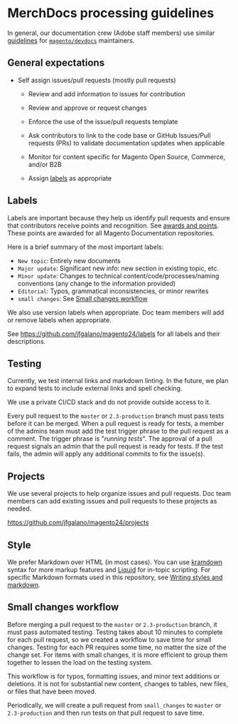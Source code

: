 # MerchDocs processing guidelines

In general, our documentation crew (Adobe staff members) use similar [guidelines](https://devdocs.magento.com/guides/v2.4/contributor-guide/maintainers.html) for [`magento/devdocs`](https://github.com/magento/devdocs) maintainers.

## General expectations

- Self assign issues/pull requests (mostly pull requests)

   - Review and add information to issues for contribution

   - Review and approve or request changes

   - Enforce the use of the issue/pull requests template

   - Ask contributors to link to the code base or GitHub Issues/Pull requests (PRs) to validate documentation updates when applicable

   - Monitor for content specific for Magento Open Source, Commerce, and/or B2B

   - Assign [labels](https://github.com/jfgalano/magento24/labels) as appropriate

## Labels

Labels are important because they help us identify pull requests and ensure that contributors receive points and recognition. See [awards and points](https://devdocs.magento.com/contributor-guide/contributing.html#points). These points are awarded for all Magento Documentation repositories.

Here is a brief summary of the most important labels:

- `New topic`: Entirely new documents
- `Major update`: Significant new info: new section in existing topic, etc.
- `Minor update`: Changes to technical content/code/processes/naming conventions (any change to the information provided)
- `Editorial`: Typos, grammatical inconsistencies, or minor rewrites
- `small changes`: See [Small changes workflow](#small-changes-workflow)

We also use version labels when appropriate. Doc team members will add or remove labels when appropriate.

See https://github.com/jfgalano/magento24/labels for all labels and their descriptions.

## Testing

Currently, we test internal links and markdown linting. In the future, we plan to expand tests to include external links and spell checking.

We use a private CI/CD stack and do not provide outside access to it.

Every pull request to the `master` or `2.3-production` branch must pass tests before it can be merged. When a pull request is ready for tests, a member of the admins team must add the test trigger phrase to the pull request as a comment. The trigger phrase is "_running tests_". The approval of a pull request signals an admin that the pull request is ready for tests. If the test fails, the admin will apply any additional commits to fix the issue(s).

## Projects

We use several projects to help organize issues and pull requests. Doc team members can add existing issues and pull requests to these projects as needed.

https://github.com/jfgalano/magento24/projects

## Style

We prefer Markdown over HTML (in most cases). You can use [kramdown](https://kramdown.gettalong.org/syntax.html) syntax for more markup features and [Liquid](https://jekyllrb.com/docs/liquid/) for in-topic scripting. For specific Markdown formats used in this repository, see [Writing styles and markdown](https://github.com/jfgalano/magento24/wiki/Writing-Content#writing-styles-and-markdown).

## Small changes workflow

Before merging a pull request to the `master` or `2.3-production` branch, it must pass automated testing. Testing takes about 10 minutes to complete for each pull request, so we created a workflow to save time for small changes. Testing for each PR requires some time, no matter the size of the change set. For items with small changes, it is more efficient to group them together to lessen the load on the testing system.

This workflow is for typos, formatting issues, and minor text additions or deletions. It is not for substantial new content, changes to tables, new files, or files that have been moved.

Periodically, we will create a pull request from `small_changes` to `master` or `2.3-production` and then run tests on that pull request to save time.
